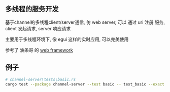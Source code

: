 ## 多线程的服务开发

基于channel的多线程client/server通信, 仿 web server, 可以 通过 uri 注册 服务, client 发起请求, server 响应请求

主要用于多线程环境下, 像 egui 这样的实时应用, 可以完美使用

参考了 油条哥 的 [web framework](https://github.com/poem-web/poem/tree/master/poem/src)

## 例子
```bash
# channel-server\tests\basic.rs
cargo test --package channel-server --test basic -- test_basic --exact --nocapture
```

